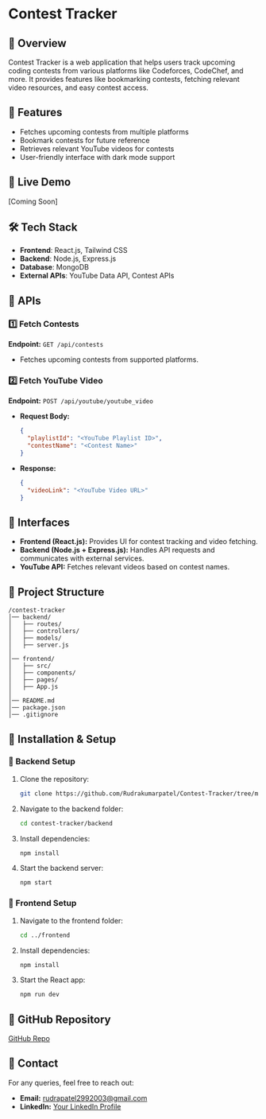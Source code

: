 # Contest Tracker

## 📌 Overview

Contest Tracker is a web application that helps users track upcoming coding contests from various platforms like Codeforces, CodeChef, and more. It provides features like bookmarking contests, fetching relevant video resources, and easy contest access.

## 🚀 Features

- Fetches upcoming contests from multiple platforms
- Bookmark contests for future reference
- Retrieves relevant YouTube videos for contests
- User-friendly interface with dark mode support

## 🔗 Live Demo

[Coming Soon]

## 🛠 Tech Stack

- **Frontend**: React.js, Tailwind CSS
- **Backend**: Node.js, Express.js
- **Database**: MongoDB
- **External APIs**: YouTube Data API, Contest APIs

## 🎯 APIs

### 1️⃣ **Fetch Contests**

**Endpoint:** `GET /api/contests`

- Fetches upcoming contests from supported platforms.

### 2️⃣ **Fetch YouTube Video**

**Endpoint:** `POST /api/youtube/youtube_video`

- **Request Body:**
  ```json
  {
    "playlistId": "<YouTube Playlist ID>",
    "contestName": "<Contest Name>"
  }
  ```
- **Response:**
  ```json
  {
    "videoLink": "<YouTube Video URL>"
  }
  ```

## 🔌 Interfaces

- **Frontend (React.js):** Provides UI for contest tracking and video fetching.
- **Backend (Node.js + Express.js):** Handles API requests and communicates with external services.
- **YouTube API:** Fetches relevant videos based on contest names.

## 📂 Project Structure

```
/contest-tracker
│── backend/
│   ├── routes/
│   ├── controllers/
│   ├── models/
│   ├── server.js
│
│── frontend/
│   ├── src/
│   ├── components/
│   ├── pages/
│   ├── App.js
│
│── README.md
│── package.json
│── .gitignore
```

## 📌 Installation & Setup

### 🔹 Backend Setup

1. Clone the repository:
   ```sh
   git clone https://github.com/Rudrakumarpatel/Contest-Tracker/tree/main
   ```
2. Navigate to the backend folder:
   ```sh
   cd contest-tracker/backend
   ```
3. Install dependencies:
   ```sh
   npm install
   ```
4. Start the backend server:
   ```sh
   npm start
   ```

### 🔹 Frontend Setup

1. Navigate to the frontend folder:
   ```sh
   cd ../frontend
   ```
2. Install dependencies:
   ```sh
   npm install
   ```
3. Start the React app:
   ```sh
   npm run dev
   ```

## 📌 GitHub Repository

[GitHub Repo](https://github.com/yourusername/contest-tracker)

## 📧 Contact

For any queries, feel free to reach out:

- **Email:** [rudrapatel2992003@gmail.com](mailto\:rudrapatel2992003@gmail.com)
- **LinkedIn:** [Your LinkedIn Profile](https://www.linkedin.com/in/rudrakumardp1/)

